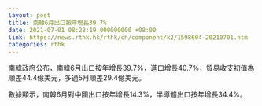 ```yaml
---
layout: post
title: 南韓6月出口按年增長39.7%
date: 2021-07-01 08:28:19.000000000 +08:00
link: https://news.rthk.hk/rthk/ch/component/k2/1598604-20210701.htm
categories: rthk
---
```


南韓政府公布，南韓6月出口按年增長39.7%，進口增長40.7%，貿易收支初值為順差44.4億美元，多過5月順差29.4億美元。

數據顯示，南韓6月對中國出口按年增長14.3%，半導體出口按年增長34.4%。

